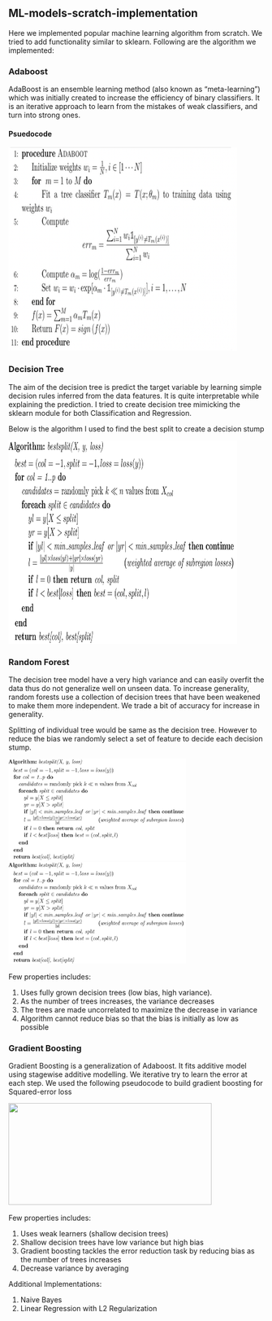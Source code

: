 ## ML-models-scratch-implementation

Here we implemented popular machine learning algorithm from scratch. We tried to add functionality similar to sklearn. Following are the algorithm we implemented:

### Adaboost

AdaBoost is an ensemble learning method (also known as “meta-learning”) which was initially created to increase the efficiency of binary classifiers. It is an iterative approach to learn from the mistakes of weak classifiers, and turn into strong ones.

#### Psuedocode

<img src="images/algorithm_adaboost.png" width="450" height="400" /> 

### Decision Tree

The aim of the decision tree is predict the target variable by learning simple decision rules inferred from the data features. It is quite interpretable while explaining the prediction. I tried to create decision tree mimicking the sklearn module for both Classification and Regression.

Below is the algorithm I used to find the best split to create a decision stump

<img src="images/bestsplit-subset.png" width="450" height="400" /> 

### Random Forest

The decision tree model have a very high variance and can easily overfit the data thus do not generalize well on unseen data. To increase generality, random forests use a collection of decision trees that have been weakened to make them more independent. We trade a bit of accuracy for increase in generality. 

Splitting of individual tree would be same as the decision tree. However to reduce the bias we randomly select a set of feature to decide each decision stump.

<img src="images/bestsplit-subset.png" width="350" height="200" />   <img src="images/bestsplit-subset.png" width="350" height="200" /> 

Few properties includes:
1. Uses fully grown decision trees (low bias, high variance).
2. As the number of trees increases, the variance decreases
3. The trees are made uncorrelated to maximize the decrease in variance
4. Algorithm cannot reduce bias so that the bias is initially as low as possible

### Gradient Boosting

Gradient Boosting is a generalization of Adaboost. It fits additive model using stagewise additive modelling. We iterative try to learn the error at each step.
We used the following pseudocode to build gradient boosting for Squared-error loss

<img src="images/bgbm_psuedocode.png" width="400" height="200" /> 

Few properties includes:
1. Uses weak learners (shallow decision trees)
2. Shallow decision trees have low variance but high bias
3. Gradient boosting tackles the error reduction task by reducing bias as the number of trees increases
4. Decrease variance by averaging

Additional Implementations:
1. Naive Bayes
2. Linear Regression with L2 Regularization 